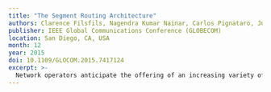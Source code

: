 ```yaml
---
title: "The Segment Routing Architecture"
authors: Clarence Filsfils, Nagendra Kumar Nainar, Carlos Pignataro, Juan Camilo Cardona and Pierre Francois
publisher: IEEE Global Communications Conference (GLOBECOM)
location: San Diego, CA, USA
month: 12
year: 2015
doi: 10.1109/GLOCOM.2015.7417124
excerpt: >-
  Network operators anticipate the offering of an increasing variety of cloud-based services with stringent Service Level Agreements. Technologies currently supporting IP networks however lack the flexibility and scalability properties to realize such evolution. In this article, we present Segment Routing (SR), a new network architecture aimed at filling this gap, driven by use-cases defined by network operators. SR implements the source routing and tunneling paradigms, letting nodes steer packets over paths using a sequence of instructions (segments) placed in the packet header. As such, SR allows the implementation of routing policies without per-flow entries at intermediate routers. This paper introduces the SR architecture, describes its related ongoing standardization efforts, and reviews the main use-cases envisioned by network operators.
---
```

